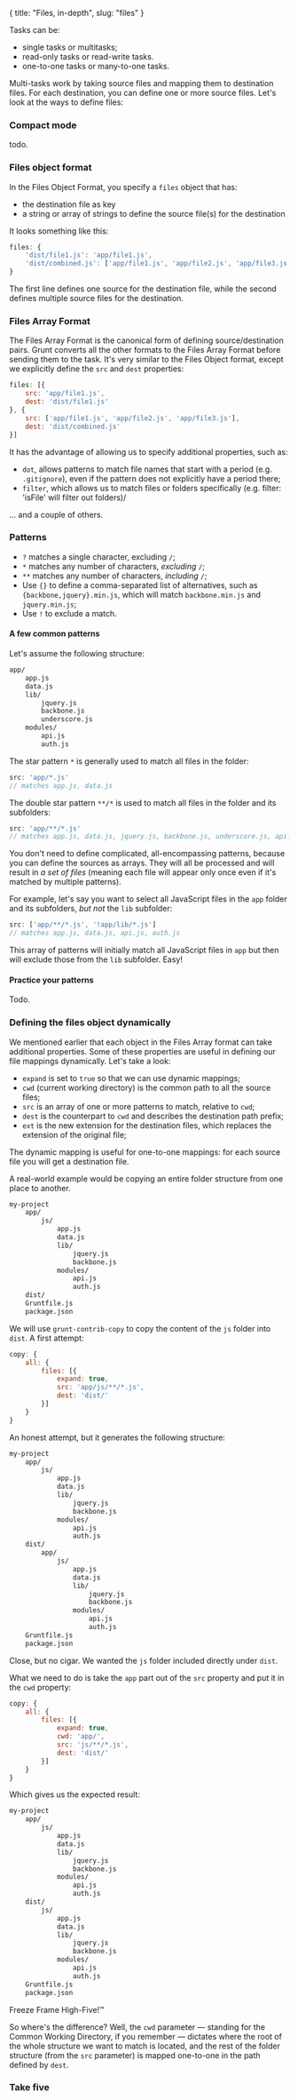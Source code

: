 {
  title: "Files, in-depth",
  slug: "files"
}

Tasks can be:

* single tasks or multitasks;
* read-only tasks or read-write tasks.
* one-to-one tasks or many-to-one tasks.

Multi-tasks work by taking source files and mapping them to destination files. For each destination, you can define one or more source files. Let's look at the ways to define files:

### Compact mode

todo.

### Files object format

In the Files Object Format, you specify a `files` object that has:

* the destination file as key
* a string or array of strings to define the source file(s) for the destination

It looks something like this:

```javascript
files: {
	'dist/file1.js': 'app/file1.js',
	'dist/combined.js': ['app/file1.js', 'app/file2.js', 'app/file3.js']
}
```

The first line defines one source for the destination file, while the second defines multiple source files for the destination.


### Files Array Format

The Files Array Format is the canonical form of defining source/destination pairs. Grunt converts all the other formats to the Files Array Format before sending them to the task. It's very similar to the Files Object format, except we explicitly define the `src` and `dest` properties:

```javascript
files: [{
	src: 'app/file1.js',
	dest: 'dist/file1.js'
}, {
	src: ['app/file1.js', 'app/file2.js', 'app/file3.js'],
	dest: 'dist/combined.js'
}]
```

It has the advantage of allowing us to specify additional properties, such as:

* `dot`, allows patterns to match file names that start with a period (e.g. `.gitignore`), even if the pattern does not explicitly have a period there;
* `filter`, which allows us to match files or folders specifically (e.g. filter: 'isFile' will filter out folders)/

... and a couple of others.

### Patterns

* `?` matches a single character, excluding `/`;
* `*` matches any number of characters, _excluding_ `/`;
* `**` matches any number of characters, _including_ `/`;
* Use `{}` to define a comma-separated list of alternatives, such as `{backbone,jquery}.min.js`, which will match `backbone.min.js` and `jquery.min.js`;
* Use `!` to exclude a match.

#### A few common patterns

Let's assume the following structure:

```bash
app/
	app.js
	data.js
	lib/
		jquery.js
		backbone.js
		underscore.js
	modules/
		api.js
		auth.js
```

The star pattern `*` is generally used to match all files in the folder:

```javascript
src: 'app/*.js'
// matches app.js, data.js
```

The double star pattern `**/*` is used to match all files in the folder and its subfolders:

```javascript
src: 'app/**/*.js'
// matches app.js, data.js, jquery.js, backbone.js, underscore.js, api.js, auth.js
```

You don't need to define complicated, all-encompassing patterns, because you can define the sources as arrays. They will all be processed and will result in _a set of files_ (meaning each file will appear only once even if it's matched by multiple patterns).

For example, let's say you want to select all JavaScript files in the `app` folder and its subfolders, _but not_ the `lib` subfolder:

```javascript
src: ['app/**/*.js', '!app/lib/*.js']
// matches app.js, data.js, api.js, auth.js
```

This array of patterns will initially match all JavaScript files in `app` but then will exclude those from the `lib` subfolder. Easy! 

#### Practice your patterns

Todo.

### Defining the files object dynamically

We mentioned earlier that each object in the Files Array format can take additional properties. Some of these properties are useful in defining our file mappings dynamically.
Let's take a look:

* `expand` is set to `true` so that we can use dynamic mappings;
* `cwd` (current working directory) is the common path to all the source files;
* `src` is an array of one or more patterns to match, relative to `cwd`;
* `dest` is the counterpart to `cwd` and describes the destination path prefix;
* `ext` is the new extension for the destination files, which replaces the extension of the original file; 

The dynamic mapping is useful for one-to-one mappings: for each source file you will get a destination file.

A real-world example would be copying an entire folder structure from one place to another.

```bash
my-project
	app/
		js/
			app.js
			data.js
			lib/
				jquery.js
				backbone.js
			modules/
				api.js
				auth.js
	dist/
	Gruntfile.js
	package.json
```

We will use `grunt-contrib-copy` to copy the content of the `js` folder into `dist`. A first attempt:

```javascript	
copy: {
	all: {
		files: [{
			expand: true,
			src: 'app/js/**/*.js',
			dest: 'dist/'
		}]
	}
}
```

An honest attempt, but it generates the following structure:

```bash
my-project
	app/
		js/
			app.js
			data.js
			lib/
				jquery.js
				backbone.js
			modules/
				api.js
				auth.js
	dist/
		app/
			js/
				app.js
				data.js
				lib/
					jquery.js
					backbone.js
				modules/
					api.js
					auth.js
	Gruntfile.js
	package.json
```

Close, but no cigar. We wanted the `js` folder included directly under `dist`.

What we need to do is take the `app` part out of the `src` property and put it in the `cwd` property:

```javascript
copy: {
	all: {
		files: [{
			expand: true,
			cwd: 'app/',
			src: 'js/**/*.js',
			dest: 'dist/'
		}]
	}
}
```

Which gives us the expected result:

```bash
my-project
	app/
		js/
			app.js
			data.js
			lib/
				jquery.js
				backbone.js
			modules/
				api.js
				auth.js
	dist/
		js/
			app.js
			data.js
			lib/
				jquery.js
				backbone.js
			modules/
				api.js
				auth.js
	Gruntfile.js
	package.json
```

Freeze Frame High-Five!&trade;

So where's the difference? Well, the `cwd` parameter &mdash; standing for the Common Working Directory, if you remember &mdash; dictates where the root of the whole structure we want to match is located, and the rest of the folder structure (from the `src` parameter) is mapped one-to-one in the path defined by `dest`.

### Take five

